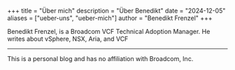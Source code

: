 +++
title = "Über mich"
description = "Über Benedikt"
date = "2024-12-05"
aliases = ["ueber-uns", "ueber-mich"]
author = "Benedikt Frenzel"
+++

Benedikt Frenzel, is a Broadcom VCF Technical Adoption Manager. He writes about vSphere, NSX, Aria, and VCF

---
This is a personal blog and has no affiliation with Broadcom, Inc.